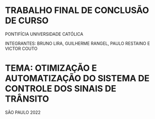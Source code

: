 # TRABALHO FINAL DE CONCLUSÃO DE CURSO

PONTIFÍCIA UNIVERSIDADE CATÓLICA

INTEGRANTES: BRUNO LIRA, GUILHERME RANGEL, PAULO RESTAINO E VICTOR COUTO


# TEMA: OTIMIZAÇÃO E AUTOMATIZAÇÃO DO SISTEMA DE CONTROLE DOS SINAIS DE TRÂNSITO


SÃO PAULO
2022
